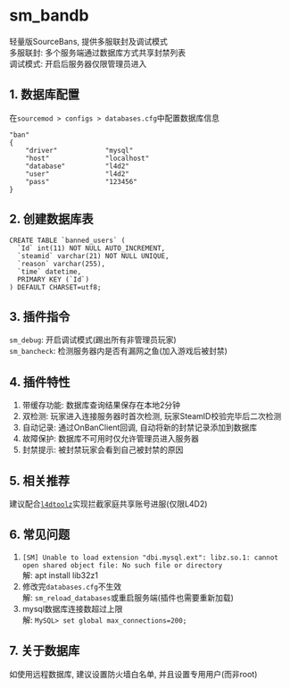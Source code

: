 # sm_bandb
轻量版SourceBans, 提供多服联封及调试模式  
多服联封: 多个服务端通过数据库方式共享封禁列表  
调试模式: 开启后服务器仅限管理员进入

## 1. 数据库配置
在`sourcemod > configs > databases.cfg`中配置数据库信息  
```
"ban"
{
	"driver"			"mysql"
	"host"				"localhost"
	"database"			"l4d2"
	"user"				"l4d2"
	"pass"				"123456"
}
```

## 2. 创建数据库表
```
CREATE TABLE `banned_users` (
  `Id` int(11) NOT NULL AUTO_INCREMENT,
  `steamid` varchar(21) NOT NULL UNIQUE,
  `reason` varchar(255),
  `time` datetime,
  PRIMARY KEY (`Id`)
) DEFAULT CHARSET=utf8;
```

## 3. 插件指令
`sm_debug`: 开启调试模式(踢出所有非管理员玩家)  
`sm_bancheck`: 检测服务器内是否有漏网之鱼(加入游戏后被封禁)

## 4. 插件特性
1. 带缓存功能: 数据库查询结果保存在本地2分钟  
2. 双检测: 玩家进入连接服务器时首次检测, 玩家SteamID校验完毕后二次检测  
3. 自动记录: 通过OnBanClient回调, 自动将新的封禁记录添加到数据库  
4. 故障保护: 数据库不可用时仅允许管理员进入服务器  
5. 封禁提示: 被封禁玩家会看到自己被封禁的原因

## 5. 相关推荐
建议配合[`l4dtoolz`](https://github.com/lakwsh/l4dtoolz)实现拦截家庭共享账号进服(仅限L4D2)

## 6. 常见问题
1. `[SM] Unable to load extension "dbi.mysql.ext": libz.so.1: cannot open shared object file: No such file or directory`  
解: apt install lib32z1  
2. 修改完`databases.cfg`不生效  
解: `sm_reload_databases`或重启服务端(插件也需要重新加载)  
3. mysql数据库连接数超过上限  
解: `MySQL> set global max_connections=200;`

## 7. 关于数据库
如使用远程数据库, 建议设置防火墙白名单, 并且设置专用用户(而非root)
